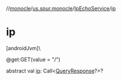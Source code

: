 //[monocle](../../../index.md)/[us.spur.monocle](../index.md)/[IpEchoService](index.md)/[ip](ip.md)

# ip

[androidJvm]\

@get:GET(value = &quot;/&quot;)

abstract val [ip](ip.md): Call&lt;[QueryResponse](../-query-response/index.md)?&gt;?

